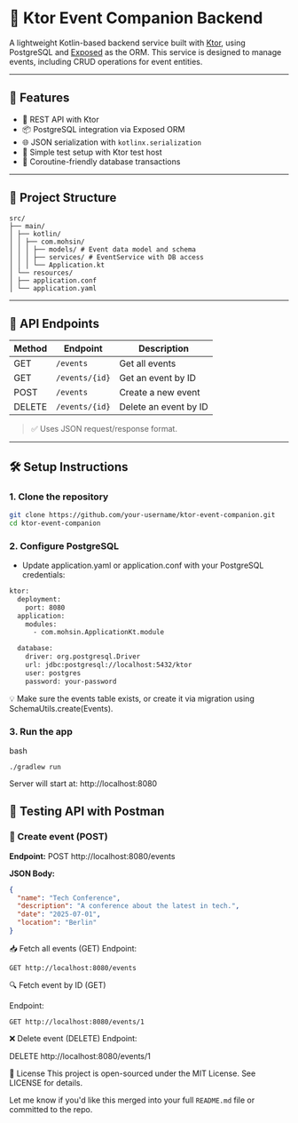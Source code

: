 # 📅 Ktor Event Companion Backend

A lightweight Kotlin-based backend service built with [Ktor](https://ktor.io/), using PostgreSQL and [Exposed](https://github.com/JetBrains/Exposed) as the ORM. This service is designed to manage events, including CRUD operations for event entities.

---

## 🚀 Features

- 🔧 REST API with Ktor
- 📦 PostgreSQL integration via Exposed ORM
- 🌐 JSON serialization with `kotlinx.serialization`
- 🧪 Simple test setup with Ktor test host
- 🧰 Coroutine-friendly database transactions

---

## 📁 Project Structure
```
src/
├── main/
│ ├── kotlin/
│ │ ├── com.mohsin/
│ │ │ ├── models/ # Event data model and schema
│ │ │ ├── services/ # EventService with DB access
│ │ │ └── Application.kt
│ └── resources/
│ ├── application.conf
│ └── application.yaml
```
---

## 🔌 API Endpoints

| Method | Endpoint         | Description                |
|--------|------------------|----------------------------|
| GET    | `/events`        | Get all events             |
| GET    | `/events/{id}`   | Get an event by ID         |
| POST   | `/events`        | Create a new event         |
| DELETE | `/events/{id}`   | Delete an event by ID      |

> ✅ Uses JSON request/response format.

---

## 🛠️ Setup Instructions

### 1. Clone the repository
```bash
git clone https://github.com/your-username/ktor-event-companion.git
cd ktor-event-companion
```

### 2. Configure PostgreSQL
- Update application.yaml or application.conf with your PostgreSQL credentials:
```bash
ktor:
  deployment:
    port: 8080
  application:
    modules:
      - com.mohsin.ApplicationKt.module

  database:
    driver: org.postgresql.Driver
    url: jdbc:postgresql://localhost:5432/ktor
    user: postgres
    password: your-password
```
💡 Make sure the events table exists, or create it via migration using SchemaUtils.create(Events).

### 3. Run the app
bash
```
./gradlew run
```

Server will start at: http://localhost:8080

## 🧪 Testing API with Postman

### 📌 Create event (POST)
**Endpoint:**
POST http://localhost:8080/events

**JSON Body:**
```json
{
  "name": "Tech Conference",
  "description": "A conference about the latest in tech.",
  "date": "2025-07-01",
  "location": "Berlin"
}
```

📥 Fetch all events (GET)
Endpoint:
```
GET http://localhost:8080/events
```
🔍 Fetch event by ID (GET)

Endpoint:
```
GET http://localhost:8080/events/1
```

❌ Delete event (DELETE)
Endpoint:

DELETE http://localhost:8080/events/1

🪪 License
This project is open-sourced under the MIT License. See LICENSE for details.

Let me know if you'd like this merged into your full `README.md` file or committed to the repo.









